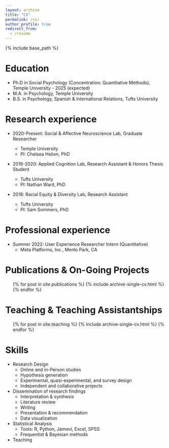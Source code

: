 ```yaml
---
layout: archive
title: "CV"
permalink: /cv/
author_profile: true
redirect_from:
  - /resume
---
```


{% include base_path %}

Education
======
* Ph.D in Social Psychology (Concentration: Quantitative Methods), Temple University - 2025 (expected)
* M.A. in Psychology, Temple University
* B.S. in Psychology, Spanish & International Relations, Tufts University

Research experience
======
* 2020-Present: Social & Affective Neuroscience Lab, Graduate Researcher
  * Temple University
  * PI: Chelsea Helion, PhD
 
* 2018-2020: Applied Cognition Lab, Research Assistant & Honors Thesis Student
  * Tufts University
  * PI: Nathan Ward, PhD
 
* 2018: Racial Equity & Diversity Lab, Research Assistant
  * Tufts University
  * PI: Sam Sommers, PhD

Professional experience
======
* Summer 2022: User Experience Researcher Intern (Quantitative)
  * Meta Platforms, Inc., Menlo Park, CA
  

Publications & On-Going Projects
======
  <ul>{% for post in site.publications %}
    {% include archive-single-cv.html %}
  {% endfor %}</ul>
  
Teaching & Teaching Assistantships
======
  <ul>{% for post in site.teaching %}
    {% include archive-single-cv.html %}
  {% endfor %}</ul>

Skills
======
* Research Design
  * Online and in-Person studies
  * Hypothesis generation
  * Experimental, quasi-experimental, and survey design
  * Independent and collaborative projects
* Dissemination of research findings
  * Interpretation & synthesis
  * Literature review
  * Writing
  * Presentation & recommendation
  * Data visualization
* Statistical Analysis
  * Tools: R, Python, Jamovi, Excel, SPSS
  * Frequentist & Bayesian methods
* Teaching

